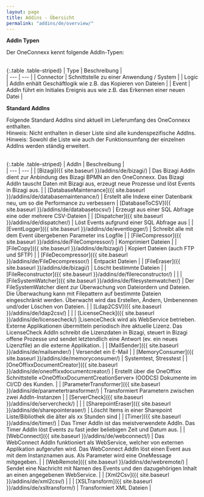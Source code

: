 ```yaml
---
layout: page
title: Addins - Übersicht
permalink: "addins/de/overview/"
---
```


__AddIn Typen__

Der OneConnexx kennt folgende AddIn-Typen:<br />
<br />


{:.table .table-striped}
| Type | Beschreibung |                      
| --- | --- |
| Connector | Schnittstelle zu einer Anwendung / System |
| Logic | AddIn enhält Geschäftlogik wie z.B. das Kopieren von Dateien |
| Event | AddIn führt ein Initiales Ereignis aus wie z.B. das Erkennen einer neuen Datei |
    
__Standard AddIns__

Folgende Standard AddIns sind aktuell im Lieferumfang des OneConnexx enthalten.<br /> 
Hinweis: Nicht enthalten in dieser Liste sind alle kundenspezifische AddIns.<br />
Hinweis: Sowohl die Liste wie auch der Funktionsumfang der einzelnen AddIns werden ständig erweitert.<br />
<br />


{:.table .table-striped}
| AddIn | Beschreibung |                      
| --- | --- |
| [Bizagi]({{ site.baseurl }}/addins/de/bizagi/) | Das Bizagi AddIn dient zur Anbindung des Bizagi BPMN an den OneConnexx. Das Bizagi AddIn tauscht Daten mit Bizagi aus, erzeugt neue Prozesse und löst Events in Bizagi aus. |
| [DatabaseMaintenance]({{ site.baseurl }}/addins/de/databasemaintenance/) | Erstellt alle Indexe einer Datenbank neu, um so die Performance zu verbessern
| [DatabaseToCSV]({{ site.baseurl }}/addins/de/databasetocsv/) | Erzeugt aus einer SQL Abfrage eine oder mehrere CSV-Dateien |
| [Dispatcher]({{ site.baseurl }}/addins/de/dispatcher/) | Löst Events aufgrund einer SQL Abfrage aus |
| [EventLogger]({{ site.baseurl }}/addins/de/eventlogger/) | Schreibt alle mit dem Event übergebenen Parameter ins Logfile |
| [FileCompressor]({{ site.baseurl }}/addins/de/FileCompressor/) | Komprimiert Dateien |
| [FileCopy]({{ site.baseurl }}/addins/de/bizagi/) | Kopiert Dateien (auch FTP und SFTP) |
| [FileDecompressor]({{ site.baseurl }}/addins/de/FileDecompressor/) | Entpackt Dateien |
| [FileEraser]({{ site.baseurl }}/addins/de/bizagi/) | Löscht bestimmte Dateien |
| [FileReconstructor]({{ site.baseurl }}/addins/de/filereconstructor/) |  |
| [FileSystemWatcher]({{ site.baseurl }}/addins/de/filesystemwatcher/) | Der FileSystemWatcher dient zur Überwachung von Dateiordern und Dateien. Die Überwachung kann mit Filepattern auf bestimmte Dateien eingeschränkt werden. Überwacht wird das Erstellen, Ändern, Umbenennen und/oder Löschen von Dateien. |
| [Ldap2CSV]({{ site.baseurl }}/addins/de/ldap2csv/) | |
| [LicenseCheck]({{ site.baseurl }}/addins/de/licensecheck/) |LisenceCheck wird als WebService betrieben. Externe Applikationen übermitteln periodisch ihre aktuelle Lizenz. Das LicenseCheck AddIn schreibt die Lizenzdaten in Bizagi, steuert in Bizagi offene Prozesse und sendet letztendlich eine Antwort (ev. ein neues Lizenzfile) an die externe Applikation. |
| [MailSender]({{ site.baseurl }}/addins/de/mailsender/) | Versendet ein E-Mail |
| [MemoryConsumer]({{ site.baseurl }}/addins/de/memoryconsumer/) | Systemtest, Stresstest |
| [OneOffixxDocumentCreator]({{ site.baseurl }}/addins/de/oneoffixxdocumentcreator/) | Erstellt über die OneOffixx Schnittstelle «OneOffixxDocumentCreationServer» (OODCS) Dokumente im CI/CD des Kunden. |
| [ParameterTransformer]({{ site.baseurl }}/addins/de/parametertransformer/) | Transformiert Parametern zwischen zwei AddIn-Instanzen |
| [ServerCheck]({{ site.baseurl }}/addins/de/servercheck/) | |
| [SharepointEraser]({{ site.baseurl }}/addins/de/sharepointeraser/) | Löscht Items in einer Sharepoint Liste/Bibliothek die älter als xx Stunden sind |
| [Timer]({{ site.baseurl }}/addins/de/timer/) | Das Timer AddIn ist das meistverwendete AddIn. Das Timer AddIn löst Events zu fast jeder beliebigen Zeit und Datum aus. |
| [WebConnect]({{ site.baseurl }}/addins/de/webconnect/) | Das WebConnect AddIn funktioniert als WebService, welcher von externen Applikation aufgerufen wird. Das WebConnect AddIn löst einen Event aus mit dem Instanznamen aus. Als Parameter wird eine OneMessage mitgegeben. |
| [WebRemote]({{ site.baseurl }}/addins/de/webremote/) | Sendet eine Nachricht mit Namen des Events und den dazugehörigen Inhalt an einen angegebenen WebService. |
| [Xml2Csv]({{ site.baseurl }}/addins/de/xml2csv/) | |
| [XSLTransform]({{ site.baseurl }}/addins/de/xsltransform/) | Transformiert XML Dateien |


